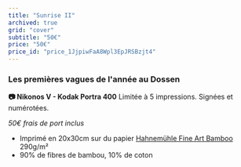 ```yaml
---
title: "Sunrise II"
archived: true
grid: "cover"
subtitle: "50€"
price: "50€"
price_id: "price_1JjpiwFaA8Wpl3EpJRSBzjt4"
---
```

### Les premières vagues de l'année au Dossen
**📷 Nikonos V - Kodak Portra 400**
Limitée à 5 impressions. Signées et numérotées.

*50€ frais de port inclus*

- Imprimé en 20x30cm sur du papier [Hahnemühle Fine Art Bamboo](https://www.hahnemuehle.com/fr/digital-fineart/les-papiers-a-jet-dencre-fineart/natural-line/p/Product/show/202/1036.html) 290g/m²
- 90% de fibres de bambou, 10% de coton

